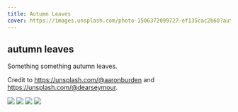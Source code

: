 ```yaml
---
title: Autumn Leaves
cover: https://images.unsplash.com/photo-1506372099727-ef135cac2b60?auto=format&fit=crop&w=746&q=80
---
```

## autumn leaves

Something something autumn leaves.

Credit to https://unsplash.com/@aaronburden and https://unsplash.com/@dearseymour.

![](https://images.unsplash.com/photo-1506372099727-ef135cac2b60?auto=format&fit=crop&w=746&q=80)
![](https://images.unsplash.com/photo-1442508748335-fde9c3f58fd9?auto=format&fit=crop&w=746&q=80)
![](https://images.unsplash.com/photo-1506372191271-f4f1587b9eee?auto=format&fit=crop&w=746&q=80)
![](https://images.unsplash.com/photo-1490633874781-1c63cc424610?auto=format&fit=crop&w=746&q=80)
